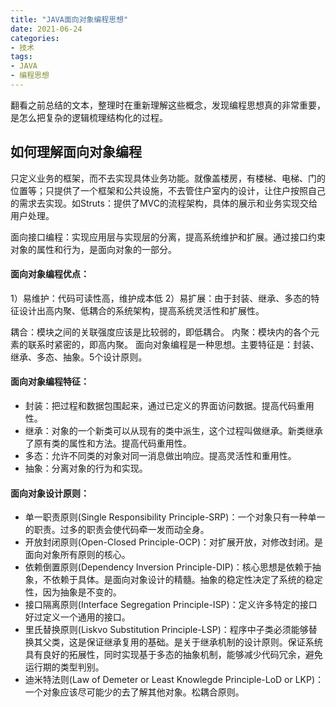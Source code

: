```yaml
---
title: "JAVA面向对象编程思想"
date: 2021-06-24
categories:
- 技术
tags:
- JAVA
- 编程思想
---
```


翻看之前总结的文本，整理时在重新理解这些概念，发现编程思想真的非常重要，是怎么把复杂的逻辑梳理结构化的过程。

<!-- more -->

## 如何理解面向对象编程
只定义业务的框架，而不去实现具体业务功能。就像盖楼房，有楼梯、电梯、门的位置等；只提供了一个框架和公共设施，不去管住户室内的设计，让住户按照自己的需求去实现。如Struts：提供了MVC的流程架构，具体的展示和业务实现交给用户处理。

面向接口编程：实现应用层与实现层的分离，提高系统维护和扩展。通过接口约束对象的属性和行为，是面向对象的一部分。

#### 面向对象编程优点：
1）易维护：代码可读性高，维护成本低
2）易扩展：由于封装、继承、多态的特征设计出高内聚、低耦合的系统架构，提高系统灵活性和扩展性。

耦合：模块之间的关联强度应该是比较弱的，即低耦合。
内聚：模块内的各个元素的联系时紧密的，即高内聚。
面向对象编程是一种思想。主要特征是：封装、继承、多态、抽象。5个设计原则。

#### 面向对象编程特征：
* 封装：把过程和数据包围起来，通过已定义的界面访问数据。提高代码重用性。
* 继承：对象的一个新类可以从现有的类中派生，这个过程叫做继承。新类继承了原有类的属性和方法。提高代码重用性。
* 多态：允许不同类的对象对同一消息做出响应。提高灵活性和重用性。
* 抽象：分离对象的行为和实现。

#### 面向对象设计原则：

* 单一职责原则(Single Responsibility Principle-SRP)：一个对象只有一种单一的职责。过多的职责会使代码牵一发而动全身。
* 开放封闭原则(Open-Closed Principle-OCP)：对扩展开放，对修改封闭。是面向对象所有原则的核心。
* 依赖倒置原则(Dependency Inversion Principle-DIP)：核心思想是依赖于抽象，不依赖于具体。是面向对象设计的精髓。抽象的稳定性决定了系统的稳定性，因为抽象是不变的。
* 接口隔离原则(Interface Segregation Principle-ISP)：定义许多特定的接口好过定义一个通用的接口。
* 里氏替换原则(Liskvo Substitution Principle-LSP)：程序中子类必须能够替换其父类，这是保证继承复用的基础。是关于继承机制的设计原则。保证系统具有良好的拓展性，同时实现基于多态的抽象机制，能够减少代码冗余，避免运行期的类型判别。
* 迪米特法则(Law of Demeter or Least Knowlegde Principle-LoD or LKP)：一个对象应该尽可能少的去了解其他对象。松耦合原则。



